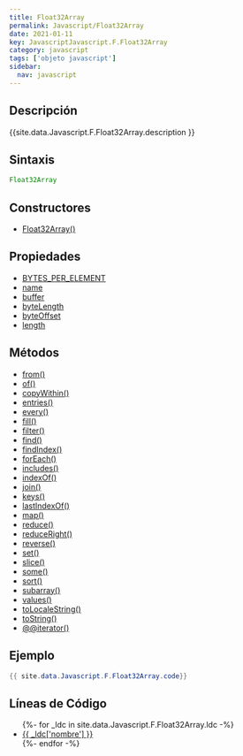 ```yaml
---
title: Float32Array
permalink: Javascript/Float32Array
date: 2021-01-11
key: JavascriptJavascript.F.Float32Array
category: javascript
tags: ['objeto javascript']
sidebar: 
  nav: javascript
---
```


## Descripción
{{site.data.Javascript.F.Float32Array.description }}

## Sintaxis
~~~javascript
Float32Array
~~~

## Constructores
* [Float32Array()](/Javascript/Float32Array/Float32Array/)

## Propiedades
* [BYTES_PER_ELEMENT](/Javascript/Float32Array/BYTES_PER_ELEMENT)
* [name](/Javascript/Float32Array/name)
* [buffer](/Javascript/Float32Array/buffer)
* [byteLength](/Javascript/Float32Array/byteLength)
* [byteOffset](/Javascript/Float32Array/byteOffset)
* [length](/Javascript/Float32Array/length)

## Métodos
* [from()](/Javascript/Float32Array/from)
* [of()](/Javascript/Float32Array/of)
* [copyWithin()](/Javascript/Float32Array/copyWithin)
* [entries()](/Javascript/Float32Array/entries)
* [every()](/Javascript/Float32Array/every)
* [fill()](/Javascript/Float32Array/fill)
* [filter()](/Javascript/Float32Array/filter)
* [find()](/Javascript/Float32Array/find)
* [findIndex()](/Javascript/Float32Array/findIndex)
* [forEach()](/Javascript/Float32Array/forEach)
* [includes()](/Javascript/Float32Array/includes)
* [indexOf()](/Javascript/Float32Array/indexOf)
* [join()](/Javascript/Float32Array/join)
* [keys()](/Javascript/Float32Array/keys)
* [lastIndexOf()](/Javascript/Float32Array/lastIndexOf)
* [map()](/Javascript/Float32Array/map)
* [reduce()](/Javascript/Float32Array/reduce)
* [reduceRight()](/Javascript/Float32Array/reduceRight)
* [reverse()](/Javascript/Float32Array/reverse)
* [set()](/Javascript/Float32Array/set)
* [slice()](/Javascript/Float32Array/slice)
* [some()](/Javascript/Float32Array/some)
* [sort()](/Javascript/Float32Array/sort)
* [subarray()](/Javascript/Float32Array/subarray)
* [values()](/Javascript/Float32Array/values)
* [toLocaleString()](/Javascript/Float32Array/toLocaleString)
* [toString()](/Javascript/Float32Array/toString)
* [@@iterator()](/Javascript/Float32Array/@@iterator)

## Ejemplo
~~~java
{{ site.data.Javascript.F.Float32Array.code}}
~~~

## Líneas de Código
<ul>
{%- for _ldc in site.data.Javascript.F.Float32Array.ldc -%}
   <li>
       <a href="{{_ldc['url'] }}">{{ _ldc['nombre'] }}</a>
   </li>
{%- endfor -%}
</ul>
